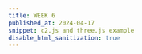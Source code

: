 ```yaml
---
title: WEEK 6
published_at: 2024-04-17
snippet: c2.js and three.js example
disable_html_sanitization: true
---
```


<script src="../script/c2.js"><script>

<canvas id="c2"/>